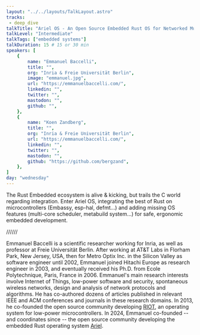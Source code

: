 ```yaml
---
layout: "../../layouts/TalkLayout.astro"
tracks: 
 - deep_dive
talkTitle: "Ariel OS - An Open Source Embedded Rust OS for Networked Multi-Core Microcontrollers"
talkLevel: "Intermediate"
talkTags: ["embedded systems"]
talkDuration: 15 # 15 or 30 min
speakers: [
    {
        name: "Emmanuel Baccelli",
        title: "",
        org: "Inria & Freie Universität Berlin",
        image: "emmanuel.jpg",
        url: "https://emmanuelbaccelli.com/",
        linkedin: "",
        twitter: "",
        mastodon: "",
        github: "",
    },
    {
        name: "Koen Zandberg",
        title: "",
        org: "Inria & Freie Universität Berlin",
        url: "https://emmanuelbaccelli.com/",
        linkedin: "",
        twitter: "",
        mastodon: "",
        github: "https://github.com/bergzand",
    },
]
day: "wednesday"
---
```


The Rust Embedded ecosystem is alive & kicking, but trails the C world regarding integration. Enter Ariel OS, integrating the best of Rust on microcontrollers (Embassy, esp-hal, defmt…) and adding missing OS features (multi-core scheduler, metabuild system…) for safe, ergonomic embedded development.

////// <!-- sepatator between abstract and bio -->

Emmanuel Baccelli is a scientific researcher working for Inria, as well as professor at Freie Universität Berlin. After working at AT&T Labs in Florham Park, New Jersey, USA, then for Metro Optix Inc. in the Silicon Valley as software engineer until 2002, Emmanuel joined Hitachi Europe as research engineer in 2003, and eventually received his Ph.D. from Ecole Polytechnique, Paris, France in 2006. Emmanuel's main research interests involve Internet of Things, low-power software and security, spontaneous wireless networks, design and analysis of network protocols and algorithms. He has co-authored dozens of articles published in relevant IEEE and ACM conferences and journals in these research domains. In 2013, he co-founded the open source community developing [RIOT](https://github.com/RIOT-OS/RIOT/), an operating system for low-power microcontrollers. In 2024, Emmanuel co-founded -- and coordinates since -- the open source community developing the embedded Rust operating system [Ariel](https://github.com/ariel-os/ariel-os). 


